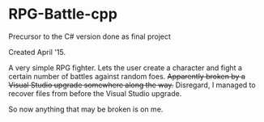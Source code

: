 # RPG-Battle-cpp
Precursor to the C# version done as final project

Created April '15.

A very simple RPG fighter. Lets the user create a character and fight a certain number of battles against random foes. ~~Apparently broken by a Visual Studio upgrade somewhere along the way.~~ Disregard, I managed to recover files from before the Visual Studio upgrade.

So now anything that may be broken is on me.
